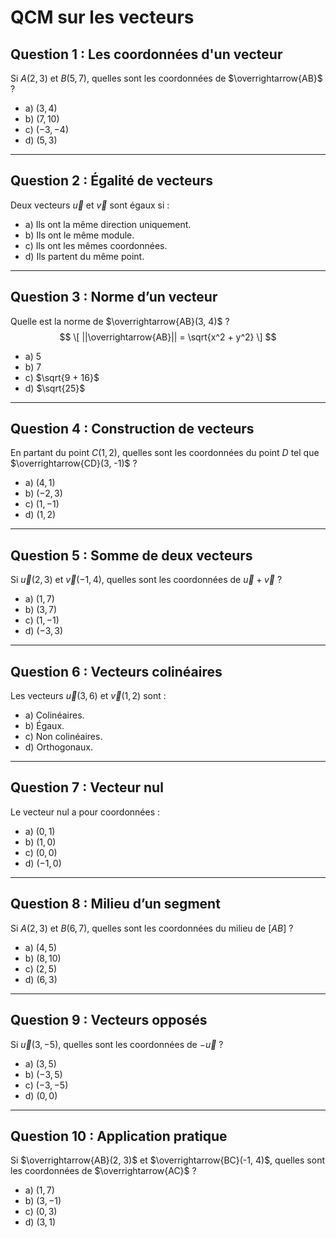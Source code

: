 # QCM sur les vecteurs

## Question 1 : Les coordonnées d'un vecteur

Si $A(2, 3)$ et $B(5, 7)$, quelles sont les coordonnées de $\overrightarrow{AB}$ ?

- a) $(3, 4)$
- b) $(7, 10)$
- c) $(-3, -4)$
- d) $(5, 3)$

---

## Question 2 : Égalité de vecteurs

Deux vecteurs $\vec{u}$ et $\vec{v}$ sont égaux si :

- a) Ils ont la même direction uniquement.
- b) Ils ont le même module.
- c) Ils ont les mêmes coordonnées.
- d) Ils partent du même point.

---

## Question 3 : Norme d’un vecteur

Quelle est la norme de $\overrightarrow{AB}(3, 4)$ ?
$$
\[
||\overrightarrow{AB}|| = \sqrt{x^2 + y^2}
\]
$$
- a) $5$
- b) $7$
- c) $\sqrt{9 + 16}$
- d) $\sqrt{25}$

---

## Question 4 : Construction de vecteurs

En partant du point $C(1, 2)$, quelles sont les coordonnées du point $D$ tel que $\overrightarrow{CD}(3, -1)$ ?

- a) $(4, 1)$
- b) $(-2, 3)$
- c) $(1, -1)$
- d) $(1, 2)$

---

## Question 5 : Somme de deux vecteurs

Si $\vec{u}(2, 3)$ et $\vec{v}(-1, 4)$, quelles sont les coordonnées de $\vec{u} + \vec{v}$ ?

- a) $(1, 7)$
- b) $(3, 7)$
- c) $(1, -1)$
- d) $(-3, 3)$

---

## Question 6 : Vecteurs colinéaires

Les vecteurs $\vec{u}(3, 6)$ et $\vec{v}(1, 2)$ sont :

- a) Colinéaires.
- b) Égaux.
- c) Non colinéaires.
- d) Orthogonaux.

---

## Question 7 : Vecteur nul

Le vecteur nul a pour coordonnées :

- a) $(0, 1)$
- b) $(1, 0)$
- c) $(0, 0)$
- d) $(-1, 0)$

---

## Question 8 : Milieu d’un segment

Si $A(2, 3)$ et $B(6, 7)$, quelles sont les coordonnées du milieu de $[AB]$ ?

- a) $(4, 5)$
- b) $(8, 10)$
- c) $(2, 5)$
- d) $(6, 3)$

---

## Question 9 : Vecteurs opposés

Si $\vec{u}(3, -5)$, quelles sont les coordonnées de $-\vec{u}$ ?

- a) $(3, 5)$
- b) $(-3, 5)$
- c) $(-3, -5)$
- d) $(0, 0)$

---

## Question 10 : Application pratique

Si $\overrightarrow{AB}(2, 3)$ et $\overrightarrow{BC}(-1, 4)$, quelles sont les coordonnées de $\overrightarrow{AC}$ ?

- a) $(1, 7)$
- b) $(3, -1)$
- c) $(0, 3)$
- d) $(3, 1)$
